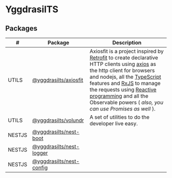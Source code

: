 

# YggdrasilTS

## Packages

| # | Package               | Description                                                                                                                                                                                                                                                                                                                                                                                                                                                                                                         |
|-----------|-----------------------|---------------------------------------------------------------------------------------------------------------------------------------------------------------------------------------------------------------------------------------------------------------------------------------------------------------------------------------------------------------------------------------------------------------------------------------------------------------------------------------------------------------------|
| UTILS | [@yggdrasilts/axiosfit](./packages//yggdrasilts/axiosfit) | Axiosfit is a project inspired by  [Retrofit](https://square.github.io/retrofit/)  to create declarative HTTP clients using  [axios](https://github.com/axios/axios)  as the http client for browsers and nodejs, all the  [TypeScript](http://www.typescriptlang.org/)  features and  [RxJS](https://rxjs-dev.firebaseapp.com/)  to manage the requests using  [Reactive programming](https://en.wikipedia.org/wiki/Reactive_programming)  and all the Observable powers ( _also, you can use Promises as well_ ). |
| UTILS | [@yggdrasilts/volundr](./packages/yggdrasilts/volundr) | A set of utilities to do the developer live easy.                                                                                                                                                                                                                                                                                                                                                                                                                                                                   |
| NESTJS | [@yggdrasilts/nest-boot](./packages/yggdrasilts/nestjs/boot)   |                                                                                                                                                                                                                                                                                                                                                                                                                                                                                                                     |
| NESTJS | [@yggdrasilts/nest-logger](./packages/yggdrasilts/nestjs/logger) |                                                                                                                                                                                                                                                                                                                                                                                                                                                                                                                     |
| NESTJS | [@yggdrasilts/nest-config](./packages/yggdrasilts/nestjs/config) |                                                                                                                                                                                                                                                                                                                                                                                                                                                                                                                     |
